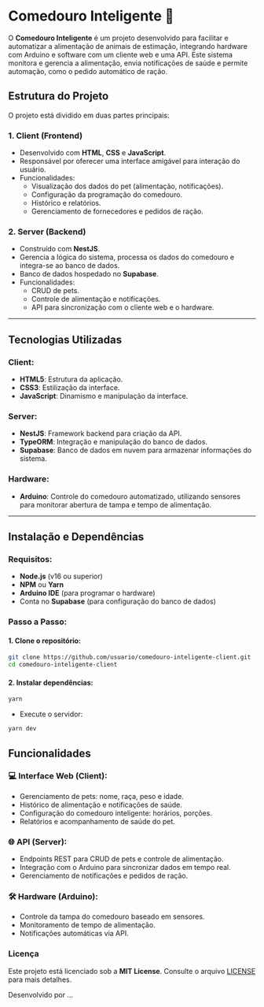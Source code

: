 # Comedouro Inteligente 🐾

O **Comedouro Inteligente** é um projeto desenvolvido para facilitar e automatizar a alimentação de animais de estimação, integrando hardware com Arduino e software com um cliente web e uma API. Este sistema monitora e gerencia a alimentação, envia notificações de saúde e permite automação, como o pedido automático de ração.

## Estrutura do Projeto

O projeto está dividido em duas partes principais:

### 1. **Client** (Frontend)
- Desenvolvido com **HTML**, **CSS** e **JavaScript**.
- Responsável por oferecer uma interface amigável para interação do usuário.
- Funcionalidades:
  - Visualização dos dados do pet (alimentação, notificações).
  - Configuração da programação do comedouro.
  - Histórico e relatórios.
  - Gerenciamento de fornecedores e pedidos de ração.

### 2. **Server** (Backend)
- Construído com **NestJS**.
- Gerencia a lógica do sistema, processa os dados do comedouro e integra-se ao banco de dados.
- Banco de dados hospedado no **Supabase**.
- Funcionalidades:
  - CRUD de pets.
  - Controle de alimentação e notificações.
  - API para sincronização com o cliente web e o hardware.

---

## Tecnologias Utilizadas

### Client:
- **HTML5**: Estrutura da aplicação.
- **CSS3**: Estilização da interface.
- **JavaScript**: Dinamismo e manipulação da interface.

### Server:
- **NestJS**: Framework backend para criação da API.
- **TypeORM**: Integração e manipulação do banco de dados.
- **Supabase**: Banco de dados em nuvem para armazenar informações do sistema.

### Hardware:
- **Arduino**: Controle do comedouro automatizado, utilizando sensores para monitorar abertura de tampa e tempo de alimentação.

---

## Instalação e Dependências

### Requisitos:
- **Node.js** (v16 ou superior)
- **NPM** ou **Yarn**
- **Arduino IDE** (para programar o hardware)
- Conta no **Supabase** (para configuração do banco de dados)

### Passo a Passo:

#### 1. Clone o repositório:
```sh
git clone https://github.com/usuario/comedouro-inteligente-client.git
cd comedouro-inteligente-client
```

#### 2. Instalar dependências:
```bash
yarn
```

- Execute o servidor:
```bash
yarn dev
```

## Funcionalidades

### 💻 Interface Web (Client):
- Gerenciamento de pets: nome, raça, peso e idade.
- Histórico de alimentação e notificações de saúde.
- Configuração do comedouro inteligente: horários, porções.
- Relatórios e acompanhamento de saúde do pet.

### 🌐 API (Server):
- Endpoints REST para CRUD de pets e controle de alimentação.
- Integração com o Arduino para sincronizar dados em tempo real.
- Gerenciamento de notificações e pedidos de ração.

### 🛠️ Hardware (Arduino):
- Controle da tampa do comedouro baseado em sensores.
- Monitoramento de tempo de alimentação.
- Notificações automáticas via API.

### Licença
Este projeto está licenciado sob a **MIT License**. Consulte o arquivo [LICENSE](./LICENSE) para mais detalhes.

Desenvolvido por ...
